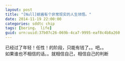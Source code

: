 ```yaml
---
layout: post
title: "[Null]蜕酱有个非常现实的人生领悟。"
date: 2014-11-19 22:00:00
categories: sddtc chip
tags: [boring， life]
guid: urn:uuid:37b07c26-069b-4ca7-9995-eaf8c4b8a260
---
```


已经过了年轻！任性！的阶段，只能有钱了。。吧。。  
如果谁也不相信的话。。就相信自己，相信自己的判断

